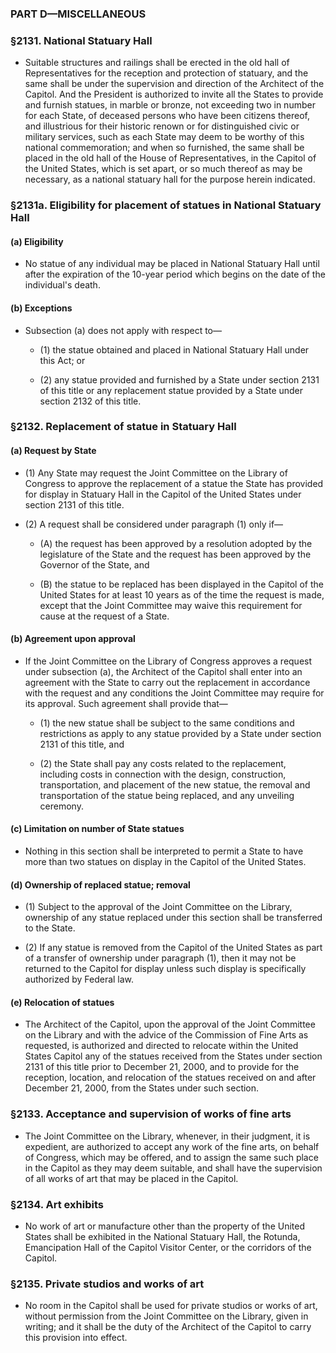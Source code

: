 ### PART D—MISCELLANEOUS

### §2131. National Statuary Hall
* Suitable structures and railings shall be erected in the old hall of Representatives for the reception and protection of statuary, and the same shall be under the supervision and direction of the Architect of the Capitol. And the President is authorized to invite all the States to provide and furnish statues, in marble or bronze, not exceeding two in number for each State, of deceased persons who have been citizens thereof, and illustrious for their historic renown or for distinguished civic or military services, such as each State may deem to be worthy of this national commemoration; and when so furnished, the same shall be placed in the old hall of the House of Representatives, in the Capitol of the United States, which is set apart, or so much thereof as may be necessary, as a national statuary hall for the purpose herein indicated.

### §2131a. Eligibility for placement of statues in National Statuary Hall
#### (a) Eligibility
* No statue of any individual may be placed in National Statuary Hall until after the expiration of the 10-year period which begins on the date of the individual's death.

#### (b) Exceptions
* Subsection (a) does not apply with respect to—

  * (1) the statue obtained and placed in National Statuary Hall under this Act; or

  * (2) any statue provided and furnished by a State under section 2131 of this title or any replacement statue provided by a State under section 2132 of this title.

### §2132. Replacement of statue in Statuary Hall
#### (a) Request by State
* (1) Any State may request the Joint Committee on the Library of Congress to approve the replacement of a statue the State has provided for display in Statuary Hall in the Capitol of the United States under section 2131 of this title.

* (2) A request shall be considered under paragraph (1) only if—

  * (A) the request has been approved by a resolution adopted by the legislature of the State and the request has been approved by the Governor of the State, and

  * (B) the statue to be replaced has been displayed in the Capitol of the United States for at least 10 years as of the time the request is made, except that the Joint Committee may waive this requirement for cause at the request of a State.

#### (b) Agreement upon approval
* If the Joint Committee on the Library of Congress approves a request under subsection (a), the Architect of the Capitol shall enter into an agreement with the State to carry out the replacement in accordance with the request and any conditions the Joint Committee may require for its approval. Such agreement shall provide that—

  * (1) the new statue shall be subject to the same conditions and restrictions as apply to any statue provided by a State under section 2131 of this title, and

  * (2) the State shall pay any costs related to the replacement, including costs in connection with the design, construction, transportation, and placement of the new statue, the removal and transportation of the statue being replaced, and any unveiling ceremony.

#### (c) Limitation on number of State statues
* Nothing in this section shall be interpreted to permit a State to have more than two statues on display in the Capitol of the United States.

#### (d) Ownership of replaced statue; removal
* (1) Subject to the approval of the Joint Committee on the Library, ownership of any statue replaced under this section shall be transferred to the State.

* (2) If any statue is removed from the Capitol of the United States as part of a transfer of ownership under paragraph (1), then it may not be returned to the Capitol for display unless such display is specifically authorized by Federal law.

#### (e) Relocation of statues
* The Architect of the Capitol, upon the approval of the Joint Committee on the Library and with the advice of the Commission of Fine Arts as requested, is authorized and directed to relocate within the United States Capitol any of the statues received from the States under section 2131 of this title prior to December 21, 2000, and to provide for the reception, location, and relocation of the statues received on and after December 21, 2000, from the States under such section.

### §2133. Acceptance and supervision of works of fine arts
* The Joint Committee on the Library, whenever, in their judgment, it is expedient, are authorized to accept any work of the fine arts, on behalf of Congress, which may be offered, and to assign the same such place in the Capitol as they may deem suitable, and shall have the supervision of all works of art that may be placed in the Capitol.

### §2134. Art exhibits
* No work of art or manufacture other than the property of the United States shall be exhibited in the National Statuary Hall, the Rotunda, Emancipation Hall of the Capitol Visitor Center, or the corridors of the Capitol.

### §2135. Private studios and works of art
* No room in the Capitol shall be used for private studios or works of art, without permission from the Joint Committee on the Library, given in writing; and it shall be the duty of the Architect of the Capitol to carry this provision into effect.